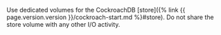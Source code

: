 Use dedicated volumes for the CockroachDB [store]({% link {{ page.version.version }}/cockroach-start.md %}#store). Do not share the store volume with any other I/O activity.